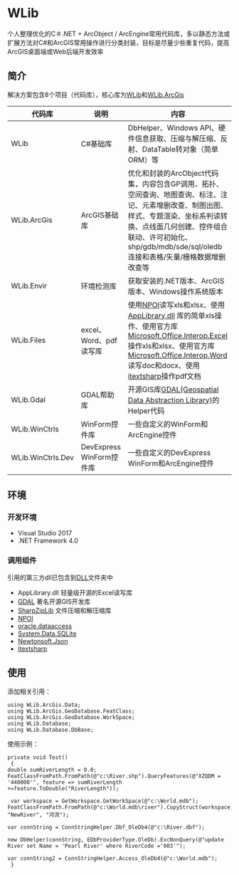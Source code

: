 # WLib
个人整理优化的C＃.NET + ArcObject / ArcEngine常用代码库，多以静态方法或扩展方法对C#和ArcGIS常用操作进行分类封装，目标是尽量少些重复代码，提高ArcGIS桌面端或Web后端开发效率

## 简介
解决方案包含8个项目（代码库），核心库为[WLib]()和[WLib.ArcGis]()

代码库|说明|内容
--|---|--
WLib|C#基础库|DbHelper、Windows API、硬件信息获取、压缩与解压缩、反射、DataTable转对象（简单ORM）等
WLib.ArcGis|ArcGIS基础库|优化和封装的ArcObject代码集，内容包含GP调用、拓扑、空间查询、地图查询、标注、注记、元素增删改查、制图出图、样式、专题渲染、坐标系判读转换、点线面几何创建、控件组合联动、许可初始化、shp/gdb/mdb/sde/sql/oledb连接和表格/矢量/栅格数据增删改查等
WLib.Envir|环境检测库|获取安装的.NET版本、ArcGIS版本、Windows操作系统版本
WLib.Files|excel、Word、pdf读写库|使用[NPOI](https://github.com/tonyqus/npoi/)读写xls和xlsx、使用[AppLibrary.dll](http://www.pudn.com/Download/item/id/2192742.html) 库的简单xls操作、使用官方库[Microsoft.Office.Interop.Excel]()操作xls和xlsx、使用官方库[Microsoft.Office.Interop.Word]()读写doc和docx、使用[itextsharp]()操作pdf文档
 WLib.Gdal|GDAL帮助库|开源GIS库[GDAL(Geospatial Data Abstraction Library)](https://www.gdal.org/)的Helper代码
 WLib.WinCtrls|WinForm控件库|一些自定义的WinForm和ArcEngine控件
 WLib.WinCtrls.Dev|DevExpress WinForm控件库|一些自定义的DevExpress WinForm和ArcEngine控件
 
 ## 环境
 ### 开发环境
* Visual Studio 2017
* .NET Framework 4.0


 ### 调用组件
 引用的第三方dll已包含到[DLL](DLL)文件夹中
 * AppLibrary.dll 轻量级开源的Excel读写库
 * [GDAL](https://www.gdal.org/)  著名开源GIS开发库
 * [SharpZipLib](https://www.nuget.org/packages/SharpZipLib/) 文件压缩和解压缩库
 * [NPOI]()
 * [oracle.dataaccess]()
 * [System.Data.SQLite]()
 * [Newtonsoft.Json]()
 * [itextsharp]()
 
 
  ## 使用
 添加相关引用：
  ```cSharp
using WLib.ArcGis.Data;
using WLib.ArcGis.GeoDatabase.FeatClass;
using WLib.ArcGis.GeoDatabase.WorkSpace;
using WLib.Database;
using WLib.Database.DbBase;
```
使用示例：
```cSharp
private void Test()
 {
double sumRiverLength = 0.0;
FeatClassFromPath.FromPath(@"c:\River.shp").QueryFeatures(@"XZQDM = '440000'", feature => sumRiverLength +=feature.ToDouble("RiverLength"));

 var workspace = GetWorkspace.GetWorkSpace(@"c:\World.mdb"); 
FeatClassFromPath.FromPath(@"c:\World.mdb\river").CopyStruct(workspace, 
"NewRiver", "河流");

var connString = ConnStringHelper.Dbf_OleDb4(@"c:\River.dbf");

new DbHelper(connString, EDbProviderType.OleDb).ExcNonQuery(@"update 
River set Name = 'Pearl River' where RiverCode ='003'");

var connString2 = ConnStringHelper.Access_OleDb4(@"c:\World.mdb");
 }
```

